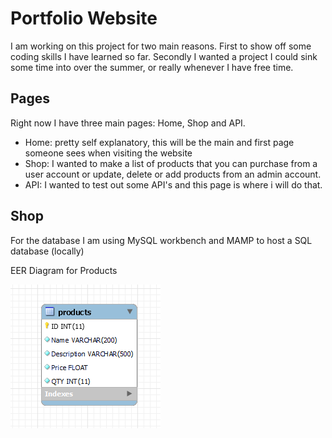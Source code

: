 # Portfolio Website
I am working on this project for two main reasons. First to show off some coding skills I have learned so far. Secondly I wanted a project I could sink some time into over the summer, or really whenever I have free time.  
## Pages
Right now I have three main pages: Home, Shop and API.
* Home: pretty self explanatory, this will be the main and first page someone sees when visiting the website
* Shop: I wanted to make a list of products that you can purchase from a user account or update, delete or add products from an admin account.
* API: I wanted to test out some API's and this page is where i will do that.
## Shop
For the database I am using MySQL workbench and MAMP to host a SQL database (locally)

EER Diagram for Products

![EER Diagram](ReadMeImg/EERDiagram.png)

